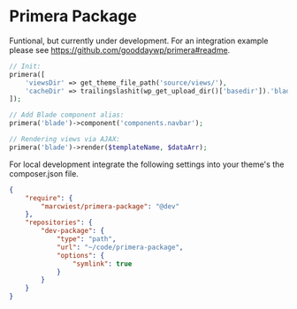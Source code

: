 # Primera Package

Funtional, but currently under development. For an integration example please see https://github.com/gooddaywp/primera#readme.

```php
// Init:
primera([
    'viewsDir' => get_theme_file_path('source/views/'),
    'cacheDir' => trailingslashit(wp_get_upload_dir()['basedir']).'blade-cache',
]);

// Add Blade component alias:
primera('blade')->component('components.navbar');

// Rendering views via AJAX:
primera('blade')->render($templateName, $dataArr);
```

For local development integrate the following settings into your theme's the composer.json file.

```json
{
    "require": {
        "marcwiest/primera-package": "@dev"
    },
    "repositories": {
        "dev-package": {
            "type": "path",
            "url": "~/code/primera-package",
            "options": {
                "symlink": true
            }
        }
    }
}
```
